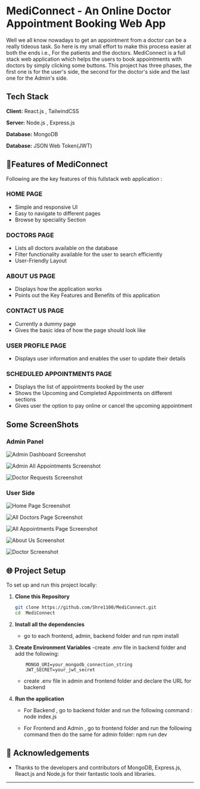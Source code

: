 
# MediConnect - An Online Doctor Appointment Booking Web App

Well we all know nowadays to get an appointment from a doctor can be a really tideous task. So here is my small effort to make this process easier at both the ends i.e., For the patients and the doctors. MediConnect is a full stack web application which helps the users to book appointments with doctors by simply clicking some buttons. This project has three phases, the first one is for the user's side, the second for the doctor's side and the last one for the Admin's side.


## Tech Stack

**Client:** React.js , TailwindCSS

**Server:** Node.js , Express.js

**Database:** MongoDB

**Database:** JSON Web Token(JWT)

## 🔑Features of MediConnect

Following are the key features of this fullstack web application :

### HOME PAGE

- Simple and responsive UI
- Easy to navigate to different pages
- Browse by speciality Section

### DOCTORS PAGE

- Lists all doctors available on the database
- Filter functionality available for the user to search efficiently
- User-Friendly Layout

### ABOUT US PAGE

- Displays how the application works
- Points out the Key Features and Benefits of this application

### CONTACT US PAGE

- Currently a dummy page
- Gives the basic idea of how the page should look like

### USER PROFILE PAGE

- Displays user information and enables the user to update their details

### SCHEDULED APPOINTMENTS PAGE

- Displays the list of appointments booked by the user
- Shows the Upcoming and Completed Appointments on different sections
- Gives user the option to pay online or cancel the upcoming appointment

## Some ScreenShots

### Admin Panel

![Admin Dashboard Screenshot](./images/AdminDashboard.png "Admin Dashboard Page")

![Admin All Appointments Screenshot](./images/AdminAllAppointments.png "Admin All Appointments Page")

![Doctor Requests Screenshot](./images/AdminDoctorReques.png "Doctor requests Page")


### User Side

![Home Page Screenshot](./images/HomePageImg.png "Home Page")

![All Doctors Page Screenshot](./images/DoctorsPage.png " All Doctors Page")

![All Appointments Page Screenshot](./images/AllAppointments.png "All Appointments Page")

![About Us Screenshot](./images/AboutUs.png "About Us Page")

![Doctor Screenshot](./images/SelectDoctors.png "Doctor Page")


## 🌐 Project Setup

To set up and run this project locally:

1. **Clone this Repository**
    ```bash
   git clone https://github.com/Shre1100/MediConnect.git
   cd  MediConnect
   ```
2. **Install all the dependencies**
    - go to each frontend, admin, backend folder and run npm install

3. **Create Environment Variables**
    -create .env file in backend folder and add the following:
    ```env
        MONGO_URI=your_mongodb_connection_string
        JWT_SECRET=your_jwt_secret
     ```

     - create .env file in admin and frontend folder and declare the URL for backend

4. **Run the application**
    - For Backend , go to backend folder and run the following command : 
        node index.js
    
    - For Frontend and Admin , go to frontend folder and run the following command  then do the same for admin folder:
        npm run dev 


## 🌟 Acknowledgements

- Thanks to the developers and contributors of MongoDB, Express.js, React.js and Node.js for their fantastic tools and libraries.

---
